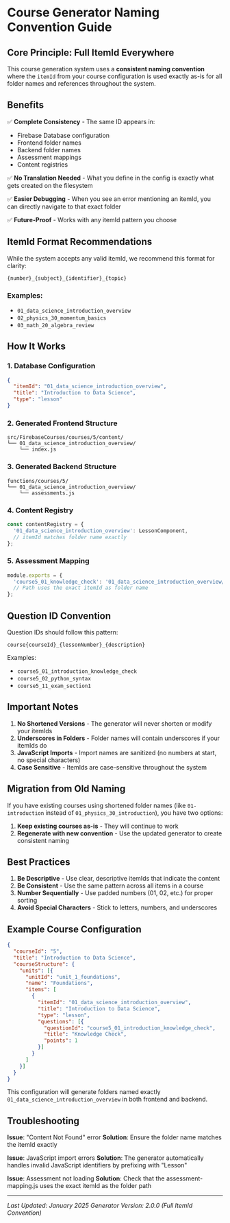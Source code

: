 # Course Generator Naming Convention Guide

## Core Principle: Full ItemId Everywhere

This course generation system uses a **consistent naming convention** where the `itemId` from your course configuration is used exactly as-is for all folder names and references throughout the system.

## Benefits

✅ **Complete Consistency** - The same ID appears in:
- Firebase Database configuration
- Frontend folder names
- Backend folder names  
- Assessment mappings
- Content registries

✅ **No Translation Needed** - What you define in the config is exactly what gets created on the filesystem

✅ **Easier Debugging** - When you see an error mentioning an itemId, you can directly navigate to that exact folder

✅ **Future-Proof** - Works with any itemId pattern you choose

## ItemId Format Recommendations

While the system accepts any valid itemId, we recommend this format for clarity:

```
{number}_{subject}_{identifier}_{topic}
```

### Examples:
- `01_data_science_introduction_overview`
- `02_physics_30_momentum_basics`
- `03_math_20_algebra_review`

## How It Works

### 1. Database Configuration
```json
{
  "itemId": "01_data_science_introduction_overview",
  "title": "Introduction to Data Science",
  "type": "lesson"
}
```

### 2. Generated Frontend Structure
```
src/FirebaseCourses/courses/5/content/
└── 01_data_science_introduction_overview/
    └── index.js
```

### 3. Generated Backend Structure  
```
functions/courses/5/
└── 01_data_science_introduction_overview/
    └── assessments.js
```

### 4. Content Registry
```javascript
const contentRegistry = {
  '01_data_science_introduction_overview': LessonComponent,
  // itemId matches folder name exactly
};
```

### 5. Assessment Mapping
```javascript
module.exports = {
  'course5_01_knowledge_check': '01_data_science_introduction_overview/assessments',
  // Path uses the exact itemId as folder name
};
```

## Question ID Convention

Question IDs should follow this pattern:
```
course{courseId}_{lessonNumber}_{description}
```

Examples:
- `course5_01_introduction_knowledge_check`
- `course5_02_python_syntax`
- `course5_11_exam_section1`

## Important Notes

1. **No Shortened Versions** - The generator will never shorten or modify your itemIds
2. **Underscores in Folders** - Folder names will contain underscores if your itemIds do
3. **JavaScript Imports** - Import names are sanitized (no numbers at start, no special characters)
4. **Case Sensitive** - ItemIds are case-sensitive throughout the system

## Migration from Old Naming

If you have existing courses using shortened folder names (like `01-introduction` instead of `01_physics_30_introduction`), you have two options:

1. **Keep existing courses as-is** - They will continue to work
2. **Regenerate with new convention** - Use the updated generator to create consistent naming

## Best Practices

1. **Be Descriptive** - Use clear, descriptive itemIds that indicate the content
2. **Be Consistent** - Use the same pattern across all items in a course
3. **Number Sequentially** - Use padded numbers (01, 02, etc.) for proper sorting
4. **Avoid Special Characters** - Stick to letters, numbers, and underscores

## Example Course Configuration

```json
{
  "courseId": "5",
  "title": "Introduction to Data Science",
  "courseStructure": {
    "units": [{
      "unitId": "unit_1_foundations",
      "name": "Foundations",
      "items": [
        {
          "itemId": "01_data_science_introduction_overview",
          "title": "Introduction to Data Science",
          "type": "lesson",
          "questions": [{
            "questionId": "course5_01_introduction_knowledge_check",
            "title": "Knowledge Check",
            "points": 1
          }]
        }
      ]
    }]
  }
}
```

This configuration will generate folders named exactly `01_data_science_introduction_overview` in both frontend and backend.

## Troubleshooting

**Issue**: "Content Not Found" error
**Solution**: Ensure the folder name matches the itemId exactly

**Issue**: JavaScript import errors
**Solution**: The generator automatically handles invalid JavaScript identifiers by prefixing with "Lesson"

**Issue**: Assessment not loading
**Solution**: Check that the assessment-mapping.js uses the exact itemId as the folder path

---

*Last Updated: January 2025*
*Generator Version: 2.0.0 (Full ItemId Convention)*